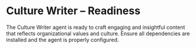 # Culture Writer – Readiness

The Culture Writer agent is ready to craft engaging and insightful content that reflects organizational values and culture. Ensure all dependencies are installed and the agent is properly configured.
